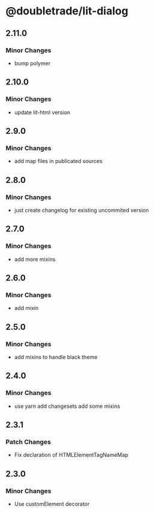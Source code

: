 # @doubletrade/lit-dialog

## 2.11.0

### Minor Changes

- bump polymer

## 2.10.0

### Minor Changes

- update lit-html version

## 2.9.0

### Minor Changes

- add map files in publicated sources

## 2.8.0

### Minor Changes

- just create changelog for existing uncommited version

## 2.7.0

### Minor Changes

- add more mixins

## 2.6.0

### Minor Changes

- add mixin

## 2.5.0

### Minor Changes

- add mixins to handle black theme

## 2.4.0

### Minor Changes

- use yarn
  add changesets
  add some mixins

## 2.3.1

### Patch Changes

- Fix declaration of HTMLElementTagNameMap

## 2.3.0

### Minor Changes

- Use customElement decorator
